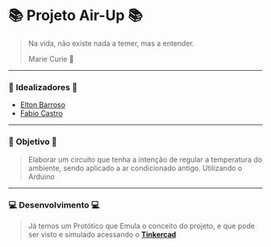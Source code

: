 # 📚 Projeto Air-Up 📚

> Na vida, não existe nada a temer, mas a entender.
>
>Marie Curie 🧠
---
### 🚀 **Idealizadores** 🚀
- [Elton Barroso](https://www.linkedin.com/in/elton-barroso-93a9b2170/)
- [Fabio Castro](https://www.linkedin.com/in/fabio-castro-44a033177/)  
---
### 🎯 **Objetivo** 🎯

>Elaborar um circuito que tenha a intenção de regular a temperatura do ambiente, sendo aplicado a ar condicionado antigo. Utilizando o Arduino
---
### 💻 **Desenvolvimento** 💻
>Já temos um Protótico que Emula o conceito do projeto, e que pode ser visto e simulado acessando o [**Tinkercad**](https://www.tinkercad.com/things/0LmkAjB7eg7-eco-air-prototipo-3)
